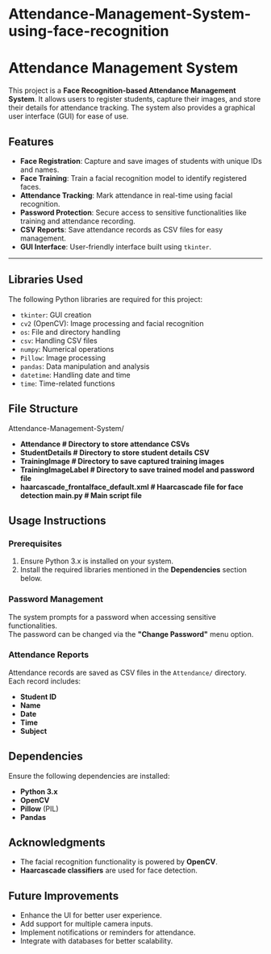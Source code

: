 # Attendance-Management-System-using-face-recognition
# Attendance Management System

This project is a **Face Recognition-based Attendance Management System**. It allows users to register students, capture their images, and store their details for attendance tracking. The system also provides a graphical user interface (GUI) for ease of use.

## Features
- **Face Registration**: Capture and save images of students with unique IDs and names.
- **Face Training**: Train a facial recognition model to identify registered faces.
- **Attendance Tracking**: Mark attendance in real-time using facial recognition.
- **Password Protection**: Secure access to sensitive functionalities like training and attendance recording.
- **CSV Reports**: Save attendance records as CSV files for easy management.
- **GUI Interface**: User-friendly interface built using `tkinter`.

---


## Libraries Used
The following Python libraries are required for this project:
- `tkinter`: GUI creation
- `cv2` (OpenCV): Image processing and facial recognition
- `os`: File and directory handling
- `csv`: Handling CSV files
- `numpy`: Numerical operations
- `Pillow`: Image processing
- `pandas`: Data manipulation and analysis
- `datetime`: Handling date and time
- `time`: Time-related functions



## File Structure
Attendance-Management-System/
- **Attendance                     # Directory to store attendance CSVs**
- **StudentDetails                 # Directory to store student details CSV**
- **TrainingImage                  # Directory to save captured training images**
- **TrainingImageLabel             # Directory to save trained model and password file**
- **haarcascade_frontalface_default.xml  # Haarcascade file for face detection
main.py                         # Main script file**



## Usage Instructions

### Prerequisites
1. Ensure Python 3.x is installed on your system.
2. Install the required libraries mentioned in the **Dependencies** section below.

### Password Management
The system prompts for a password when accessing sensitive functionalities.  
The password can be changed via the **"Change Password"** menu option.

### Attendance Reports
Attendance records are saved as CSV files in the `Attendance/` directory.  
Each record includes:
- **Student ID**
- **Name**
- **Date**
- **Time**
- **Subject**

## Dependencies
Ensure the following dependencies are installed:
- **Python 3.x**
- **OpenCV**
- **Pillow** (PIL)
- **Pandas**

## Acknowledgments
- The facial recognition functionality is powered by **OpenCV**.
- **Haarcascade classifiers** are used for face detection.

## Future Improvements
- Enhance the UI for better user experience.
- Add support for multiple camera inputs.
- Implement notifications or reminders for attendance.
- Integrate with databases for better scalability.
